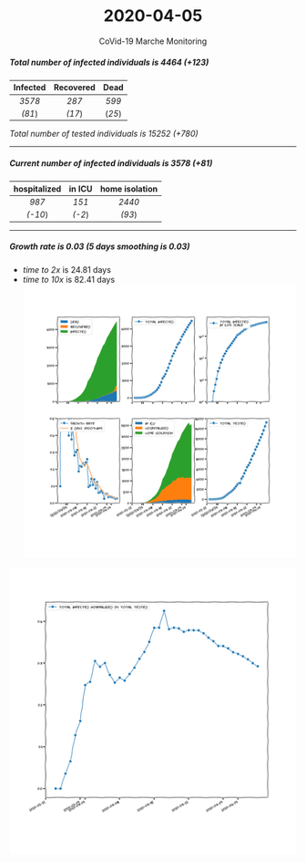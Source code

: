 <div align='center'>

# 2020-04-05
CoVid-19 Marche Monitoring
</div>

##### Total number of infected individuals is 4464 (+123)
Infected | Recovered | Dead
:---: | :---: | :---:
*3578* | *287* | *599*
*(81*) | *(17*) | (*25*)

*Total number of tested individuals is 15252 (+780)*
***
##### Current number of infected individuals is 3578 (+81)
hospitalized | in ICU | home isolation
:---: | :---: | :---:
*987* |*151* |*2440*
*(-10*) |*(-2*) |*(93*)
***
##### Growth rate is 0.03 (5 days smoothing is 0.03)
- *time to 2x* is 24.81 days
- *time to 10x* is 82.41 days
![stats][stats]

![infected_normalized][infected_normalized]

[stats]: stats_Marche.png
[infected_normalized]: infected_normalized_Marche.png
